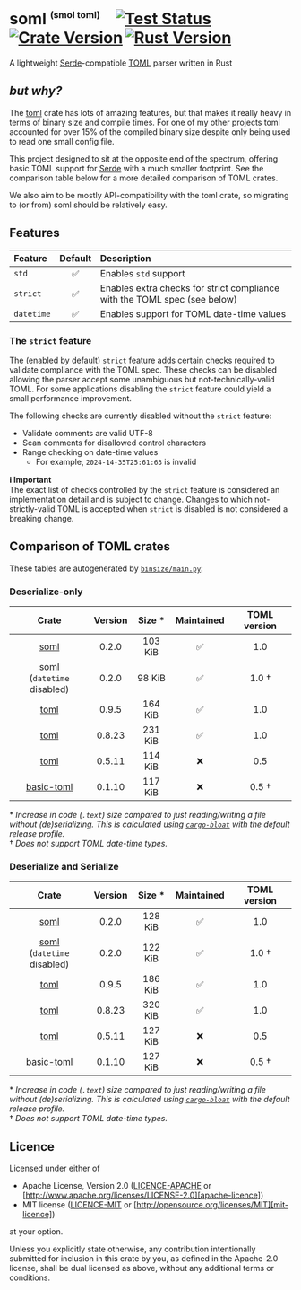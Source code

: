 # soml <sup><sub><sup>(smol toml)</sup></sub></sup>&emsp;[![Test Status]][actions]&thinsp;[![Crate Version]][crates]&thinsp;[![Rust Version]][crates]

[test status]: https://img.shields.io/github/actions/workflow/status/staticintlucas/soml/ci.yml?branch=main&label=tests&style=flat-square
[crate version]: https://img.shields.io/crates/v/soml?style=flat-square
[rust version]: https://img.shields.io/crates/msrv/soml?style=flat-square

[actions]: https://github.com/staticintlucas/soml/actions?query=branch%3Amain
[crates]: https://crates.io/crates/soml

<!-- cargo-rdme start -->

A lightweight [Serde]-compatible [TOML][toml-lang] parser written in Rust

## *but why?*

The [toml][toml-rs] crate has lots of amazing features, but that makes it really heavy in terms of binary size and compile times.
For one of my other projects toml accounted for over 15% of the compiled binary size despite only being used to read one small config file.

This project designed to sit at the opposite end of the spectrum, offering basic TOML support for [Serde] with a much smaller footprint.
See the comparison table below for a more detailed comparison of TOML crates.

We also aim to be mostly API-compatibility with the toml crate, so migrating to (or from) soml should be relatively easy.

[serde]: https://serde.rs/
[toml-lang]: https://toml.io/
[toml-rs]: https://github.com/toml-lang/toml

## Features

Feature    | Default | Description
:----------|:-------:|:----------------------------------------------
`std`      |    ✅    | Enables `std` support
`strict`   |    ✅    | Enables extra checks for strict compliance with the TOML spec (see below)
`datetime` |    ✅    | Enables support for TOML date-time values

### The `strict` feature

The (enabled by default) `strict` feature adds certain checks required to validate compliance with the TOML spec.
These checks can be disabled allowing the parser accept some unambiguous but not-technically-valid TOML.
For some applications disabling the `strict` feature could yield a small performance improvement.

The following checks are currently disabled without the `strict` feature:

- Validate comments are valid UTF-8
- Scan comments for disallowed control characters
- Range checking on date-time values
  - For example, `2024-14-35T25:61:63` is invalid

**ℹ️ Important** \
The exact list of checks controlled by the `strict` feature is considered an implementation detail and is subject to change.
Changes to which not-strictly-valid TOML is accepted when `strict` is disabled is not considered a breaking change.

<!-- binsize start -->

## Comparison of TOML crates

These tables are autogenerated by [`binsize/main.py`][binsize/main.py]:

### Deserialize-only

|              Crate              | Version | Size &ast; | Maintained | TOML version |
|:-------------------------------:|:-------:|:----------:|:----------:|:------------:|
|              [soml]             |  0.2.0  |  103 KiB   |     ✅      |     1.0      |
| [soml]<br>(`datetime` disabled) |  0.2.0  |   98 KiB   |     ✅      |    1.0 †     |
|              [toml]             |  0.9.5  |  164 KiB   |     ✅      |     1.0      |
|              [toml]             |  0.8.23 |  231 KiB   |     ✅      |     1.0      |
|              [toml]             |  0.5.11 |  114 KiB   |     ❌      |     0.5      |
|           [basic-toml]          |  0.1.10 |  117 KiB   |     ❌      |    0.5 †     |

&ast; *Increase in code (`.text`) size compared to just reading/writing a file without (de)serializing.
This is calculated using [`cargo-bloat`][cargo-bloat] with the default release profile.* \
† *Does not support TOML date-time types.*

### Deserialize and Serialize

|              Crate              | Version | Size &ast; | Maintained | TOML version |
|:-------------------------------:|:-------:|:----------:|:----------:|:------------:|
|              [soml]             |  0.2.0  |  128 KiB   |     ✅      |     1.0      |
| [soml]<br>(`datetime` disabled) |  0.2.0  |  122 KiB   |     ✅      |    1.0 †     |
|              [toml]             |  0.9.5  |  186 KiB   |     ✅      |     1.0      |
|              [toml]             |  0.8.23 |  320 KiB   |     ✅      |     1.0      |
|              [toml]             |  0.5.11 |  127 KiB   |     ❌      |     0.5      |
|           [basic-toml]          |  0.1.10 |  127 KiB   |     ❌      |    0.5 †     |

&ast; *Increase in code (`.text`) size compared to just reading/writing a file without (de)serializing.
This is calculated using [`cargo-bloat`][cargo-bloat] with the default release profile.* \
† *Does not support TOML date-time types.*

[binsize/main.py]: https://github.com/staticintlucas/soml/blob/main/binsize/main.py
[cargo-bloat]: https://crates.io/crates/cargo-bloat
[soml]: https://crates.io/crates/soml
[toml]: https://crates.io/crates/toml
[basic-toml]: https://crates.io/crates/basic-toml

<!-- binsize end -->

<!-- cargo-rdme end -->

## Licence

Licensed under either of

* Apache License, Version 2.0 ([LICENCE-APACHE](LICENCE-APACHE) or [http://www.apache.org/licenses/LICENSE-2.0][apache-licence])
* MIT license ([LICENCE-MIT](LICENCE-MIT) or [http://opensource.org/licenses/MIT][mit-licence])

at your option.

Unless you explicitly state otherwise, any contribution intentionally submitted for inclusion in
this crate by you, as defined in the Apache-2.0 license, shall be dual licensed as above, without
any additional terms or conditions.

[apache-licence]: http://www.apache.org/licenses/LICENSE-2.0
[mit-licence]: http://opensource.org/licenses/MIT
